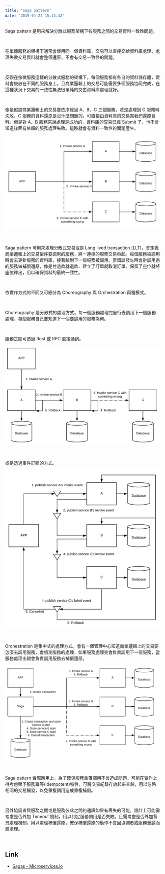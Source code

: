 ```yaml
---
title: "Saga pattern"
date: "2019-04-24 15:43:32"
---
```



Saga pattern 是用來解決分散式服務架構下各服務之間的交易資料一致性問題。

<!-- More -->

<br/>


在單體服務的架構下通常會使用同一個資料庫，交易可以直接交給資料庫處理，處理失敗交易資料就會整個還原，不會有交易一致性的問題。  

</br>


反觀在像微服務這樣的分散式服務的架構下，每個服務都有各自的資料儲存體，資料會被散在不同的服務身上，且商業邏輯上的交易可能需要多個服務協同完成，在這種狀況下交易的一致性無法很單純的交由資料庫處理就好。  

</br>


像是假設商業邏輯上的交易要依序經過 A、B、C 三個服務，若是處理到 C 服務時失敗，C 服務的資料還原是沒什麼問題的，可直接由資料庫的交易幫我們還原資料。但是對 A、B 服務來說處理是成功的，資料庫的交易已經 Submit 了，也不會知道後面有依賴的服務處理失敗。這時就會有資料一致性的問題產生。  

![1.jpg](1.jpg)

</br>


Saga pattern 可用來處理分散式交易或是 Long lived transaction (LLT)，會定義商業邏輯上的交易依序要調用的服務，將一連串的服務交易串起。每個服務被調用時會去更新服務的資料庫，接著輪到下一個服務被調用。當錯誤發生時會對調用過的服務做補償還原，像是付過款就退款、建立了訂單就取消訂單、保留了座位就將座位釋出，用以確保資料的最終一致性。  

 </br>


依實作方式的不同又可細分為 Choreography 與 Orchestration 兩種模式。  

</br>


Choreography 是分散式的處理方式。每一個服務處理完自行去調用下一個服務處理，每個服務自己要知道下一個要調用的服務為何。  

</br>


服務之間可透過 Rest 或 RPC 直接通訊。  

![2.jpg](2.jpg)

</br>


或是透過事件訂閱的方式。  

![3.jpg](3.jpg)

</br>


Orchestration 是集中式的處理方式。會有一個管理中心知道商業邏輯上的交易要怎麼去調用服務，會偵測服務的處理，如果服務處理完會負責調用下一個服務，當服務處理出錯會負責調用服務去補償還原。  

![4.jpg](4.jpg)

</br>


Saga pattern 實際應用上，為了確保服務重覆調用不會造成問題，可能在實作上得考慮賦予服務冪等(Idempotent)特性，可將交易紀錄存放起來查驗，用以忽略相同的交易觸發，以免重複調用造成重複補償。  

</br>


另外協調者與服務之間或是服務彼此之間的通訊如果有丟失的可能，設計上可能需考慮是否外加 Timeout 機制，用以判定服務調用是否失敗。且需考慮是否外加背景處理機制，用以處理補償還原，確保補償還原的動作不會因協調者或服務重啟而漏處理。  

</br>


Link
-----
* [Sagas - Microservices.io](https://microservices.io/patterns/data/saga.html)
